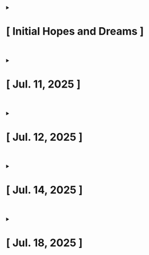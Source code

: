 <details>
  
  <summary><h1>[ Initial Hopes and Dreams ]</h1></summary>

  This project is more of setting up a playground for me to get some hands on experience with Active Directory. I have experienced some lab work involving active directory through my CompTIA Network+ course (TestOut - offered through my community college) where they had virtual environments of a fully deployed AD that you would tweak here and there to achieve some trouble shooting or initiliazation of services.
  I also have lab experience gained from the course [Workshop: Intro to Active Directory with Dale Hobbs](https://www.antisyphontraining.com/product/workshop-intro-to-active-directory-with-dale-hobbs/) from Antisyphon training. I got a decent overview of central AD components as well as hands-on experience through a variety of labs. This course was the biggest contributer to me wanting to create my own lab space - AD for me is a very heavy hitting concept and one I have had to review again and again. The hands on moments I got the closest in my understanding so that is why I want to play around in my own lab space and try to scale and harden AD within my means.
  My main goal here is to try and get AD deployed on my home network, then try to create an environment that can be hardened and tested to get both offensive and defensive perspectives on how you can lock down AD.
  
</details>

<br>
<br>

<details>
  
  <summary><h1>[ Jul. 11, 2025 ]</h1></summary>

## 📅 July 11 – Initial Environment Setup

**Things Done:**
- Created the initial Windows Server VM and Kali Linux VM.
- Established network communication between the two VMs.
- Installed Active Directory Domain Services (AD DS) and promoted Windows Server to a domain controller.
- Confirmed DHCP allocation working via libvirt virtual network (NAT mode).
- Configured DNS and network settings to allow basic connectivity across VMs.

**Things To Do:**
- Verify DNS and name resolution from Kali to Windows Server.
- Begin Active Directory Domain Services (AD DS) setup.
- Decide on naming conventions for domains, users, and devices before scaling.

**My Commentary:**
- None. Straightforward actions and I am satisfied with progress.
 
</details>

<br>
<br>

<details>
  
  <summary><h1>[ Jul. 12, 2025 ]</h1></summary>

  
## 📅 July 12 – Active Directory and User Structure

**Things Done:**
- Added Kali Linux as a BYOD-like client with a corresponding AD user `Kal Eye`.
- Created a new Windows workstation VM `HR-0002-win` and contextual workstations/OUs (`HR-0001-win` & `HR-0003-win`).
- Registered two users: **Trevor Ross** and **Nicole Jule**, both assigned to use `HR-0002-win`.
- Created a logical OU structure in ADUC for users, departments, and devices (simulating HR department).

**Things To Do:**
- Set up **hMailServer** to handle internal email for AD users.
- Connect email clients (Outlook, Thunderbird) to test internal mail flow.
- Begin simulating corporate communication workflows between users.
- Explore AD group and OU usage for dynamic management of users and devices.

**My Commentary:**
- None. Straightforward actions and I am satisfied with progress.

</details>

<br>
<br>

<details>
  
  <summary><h1>[ Jul. 14, 2025 ]</h1></summary>

## 📅 July 14 – Mail Server, Shared Mailboxes, and SIEM Planning

**Things Done:**
- Successfully configured **hMailServer** on Windows Server.
- Installed and configured **Thunderbird** for mailbox access via IMAP.
- Created a shared **HR mailbox** and a `noreply@strange.local` account.
- Added an auto-delete rule for the noreply inbox and configured a reply message (for announcement handling).
- Built an internal distribution list manually in hMail (`users@strange.local`).
- Began planning SIEM deployment using **Wazuh** for log collection and monitoring.
- Downloaded Docker — attempted using WSL as backend; encountered "WSL version too old" error.
- Troubleshot WSL on `win-server` (unsuccessfully). May require Docker reinstall.

**Things To Do:**
- Improve the noreply rule to prevent replies from bypassing deletion.
- Automate distribution list updates by syncing with an AD group or OU.
- Configure Thunderbird for multiple mailbox access for HR users (shared inbox).
- Begin Wazuh deployment using Docker on `win-server` (if feasible).
- Tune SIEM agents to monitor events on the domain controller, workstation, and Kali VM.  

**My Commentary:**
- Trying to troubleshoot the windows server was a nightmare, unsure what the issue is but I may need to find a different solution.
- There are plenty of other emails/groups I made so the experience feels more immersive to me... lol.
- I will be shifting to implementing security controls as I am sure I can get lost in the granular changes to Thunderbird or hMailServer's feel.
- I can revisit the organization later - I want to see what security configuration best practices come first, then structure around those.
 
</details>

<br>
<br>

<details>
  
  <summary><h1>[ Jul. 18, 2025 ]</h1></summary>

## 📅 July 18 – Mac Setup & Network Connection

**Things Done:**
- Failed many times at workarounds to get Wazuh on the windows server VM.
- Decided to instead get Wazuh working on a seperate device on my network (my Mac).
- Installed **VirtualBox** on the Mac and downloaded the **Wazuh OVA** for deployment (due to Docker not being supported).
- Successfully started Wazuh.

**Things To Do:**
- Need to go through first setup of Wazuh as well as installing an agent on the host machine.
- Figure out network segmentation or VPN solution to make things make sense for network architecture.
- Try to understand/align with production settings even if on a small scale (multiple DC's, best practices for policies/OU's, etc.)

**My Commentary:**
- Wasted a ton of time trying to get Wazuh working on win-server just for the lab space.
- I want to get things stable first and actually stop at a viable AD environment that makes sense resembling a production environment.
- Once this is set, then I can introduce more security controls and maybe even run some simulations.
 
</details>
